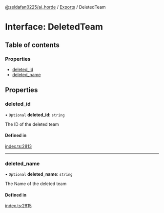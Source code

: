 [@zeldafan0225/ai_horde](../README.md) / [Exports](../modules.md) / DeletedTeam

# Interface: DeletedTeam

## Table of contents

### Properties

- [deleted\_id](DeletedTeam.md#deleted_id)
- [deleted\_name](DeletedTeam.md#deleted_name)

## Properties

### deleted\_id

• `Optional` **deleted\_id**: `string`

The ID of the deleted team

#### Defined in

[index.ts:2813](https://github.com/ZeldaFan0225/ai_horde/blob/2b1ed8a/index.ts#L2813)

___

### deleted\_name

• `Optional` **deleted\_name**: `string`

The Name of the deleted team

#### Defined in

[index.ts:2815](https://github.com/ZeldaFan0225/ai_horde/blob/2b1ed8a/index.ts#L2815)
